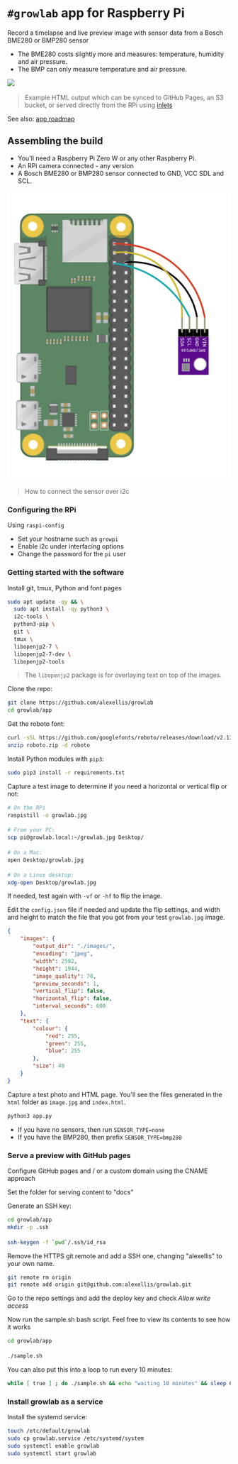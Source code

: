 # `#growlab` app for Raspberry Pi

Record a timelapse and live preview image with sensor data from a Bosch BME280 or BMP280 sensor

* The BME280 costs slightly more and measures: temperature, humidity and air pressure.
* The BMP can only measure temperature and air pressure.

![](https://pbs.twimg.com/media/E0DwywWXoAET9dK?format=jpg&name=medium)
> Example HTML output which can be synced to GitHub Pages, an S3 bucket, or served directly from the RPi using [inlets](https://docs.inlets.dev/)

See also: [app roadmap](https://github.com/alexellis/growlab/issues/15)

## Assembling the build

* You'll need a Raspberry Pi Zero W or any other Raspberry Pi.
* An RPi camera connected - any version
* A Bosch BME280 or BMP280 sensor connected to GND, VCC SDL and SCL.

![How to connect the sensor over i2c](sensor-i2c.png)
> How to connect the sensor over i2c

### Configuring the RPi

Using `raspi-config`

* Set your hostname such as `growpi`
* Enable i2c under interfacing options
* Change the password for the `pi` user

### Getting started with the software

Install git, tmux, Python and font pages

```bash
sudo apt update -qy && \
  sudo apt install -qy python3 \
  i2c-tools \
  python3-pip \
  git \
  tmux \
  libopenjp2-7 \
  libopenjp2-7-dev \
  libopenjp2-tools
```

> The `libopenjp2` package is for overlaying text on top of the images.

Clone the repo:

```bash
git clone https://github.com/alexellis/growlab
cd growlab/app
```

Get the roboto font:

```bash
curl -sSL https://github.com/googlefonts/roboto/releases/download/v2.138/roboto-unhinted.zip -o roboto.zip
unzip roboto.zip -d roboto
```

Install Python modules with `pip3`:

```bash
sudo pip3 install -r requirements.txt
```

Capture a test image to determine if you need a horizontal or vertical flip or not:

```bash
# On the RPi
raspistill -o growlab.jpg

# From your PC:
scp pi@growlab.local:~/growlab.jpg Desktop/

# On a Mac:
open Desktop/growlab.jpg

# On a Linux desktop:
xdg-open Desktop/growlab.jpg
```

If needed, test again with `-vf` or `-hf` to flip the image.

Edit the `config.json` file if needed and update the flip settings, and width and height to match the file that you got from your test `growlab.jpg` image.

```json
{
    "images": {
        "output_dir": "./images/",
        "encoding": "jpeg",
        "width": 2592,
        "height": 1944,
        "image_quality": 70,
        "preview_seconds": 1,
        "vertical_flip": false,
        "horizontal_flip": false,
        "interval_seconds": 600
    },
    "text": {
        "colour": {
            "red": 255,
            "green": 255,
            "blue": 255
        },
        "size": 48
    }
}
```

Capture a test photo and HTML page. You'll see the files generated in the `html` folder as `image.jpg` and `index.html`.

```bash
python3 app.py
```

* If you have no sensors, then run `SENSOR_TYPE=none`
* If you have the BMP280, then prefix `SENSOR_TYPE=bmp280`

### Serve a preview with GitHub pages

Configure GitHub pages and / or a custom domain using the CNAME approach

Set the folder for serving content to "docs"

Generate an SSH key:

```bash
cd growlab/app
mkdir -p .ssh

ssh-keygen -f `pwd`/.ssh/id_rsa
```

Remove the HTTPS git remote and add a SSH one, changing "alexellis" to your own name.

```bash
git remote rm origin
git remote add origin git@github.com:alexellis/growlab.git
```

Go to the repo settings and add the deploy key and check *Allow write access*

Now run the sample.sh bash script. Feel free to view its contents to see how it works

```bash
cd growlab/app

./sample.sh
```

You can also put this into a loop to run every 10 minutes:

```bash
while [ true ] ; do ./sample.sh && echo "waiting 10 minutes" && sleep 600 ; done 
```

### Install growlab as a service

Install the systemd service:

```bash
touch /etc/default/growlab
sudo cp growlab.service /etc/systemd/system
sudo systemctl enable growlab
sudo systemctl start growlab
```

